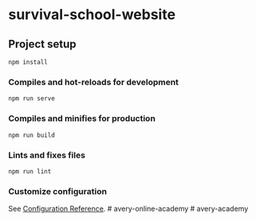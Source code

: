 # survival-school-website

## Project setup
```
npm install
```

### Compiles and hot-reloads for development
```
npm run serve
```

### Compiles and minifies for production
```
npm run build
```

### Lints and fixes files
```
npm run lint
```

### Customize configuration
See [Configuration Reference](https://cli.vuejs.org/config/).
#   a v e r y - o n l i n e - a c a d e m y  
 #   a v e r y - a c a d e m y  
 